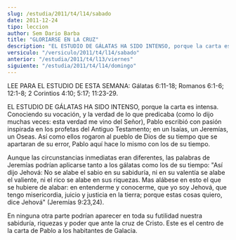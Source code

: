 ```yaml
---
slug: /estudia/2011/t4/l14/sabado
date: 2011-12-24
tipo: leccion
author: Sem Dario Barba
title: "GLORIARSE EN LA CRUZ"
description: "EL ESTUDIO DE GÁLATAS HA SIDO INTENSO, porque la carta es intensa. Conociendo  su vocación, y la verdad de lo que predicaba (como lo dijo muchas veces: esta  verdad me vino del Señor), Pablo escribió con pasión inspirada en los profetas  del Antiguo Testamento; en un Isaías, u..."
versiculo: "/versiculo/2011/t4/l14/sabado"
anterior: "/estudia/2011/t4/l13/viernes"
siguiente: "/estudia/2011/t4/l14/domingo"
---
```


LEE PARA EL ESTUDIO DE ESTA SEMANA: Gálatas 6:11-18; Romanos 6:1-6; 12:1-8; 2 Corintios 4:10; 5:17; 11:23-29.

EL ESTUDIO DE GÁLATAS HA SIDO INTENSO, porque la carta es intensa. Conociendo su vocación, y la verdad de lo que predicaba (como lo dijo muchas veces: esta verdad me vino del Señor), Pablo escribió con pasión inspirada en los profetas del Antiguo Testamento; en un Isaías, un Jeremías, un Oseas. Así como ellos rogaron al pueblo de Dios de su tiempo que se apartaran de su error, Pablo aquí hace lo mismo con los de su tiempo.

Aunque las circunstancias inmediatas eran diferentes, las palabras de Jeremías podrían aplicarse tanto a los gálatas como los de su tiempo: "Así dijo Jehová: No se alabe el sabio en su sabiduría, ni en su valentía se alabe el valiente, ni el rico se alabe en sus riquezas. Mas alábese en esto el que se hubiere de alabar: en entenderme y conocerme, que yo soy Jehová, que tengo misericordia, juicio y justicia en la tierra; porque estas cosas quiero, dice Jehová" (Jeremías 9:23,24).

En ninguna otra parte podrían aparecer en toda su futilidad nuestra sabiduría, riquezas y poder que ante la cruz de Cristo. Este es el centro de la carta de Pablo a los habitantes de Galacia.

